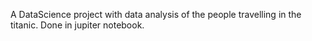 A DataScience project with data analysis of the people travelling in the titanic. Done in jupiter notebook.
